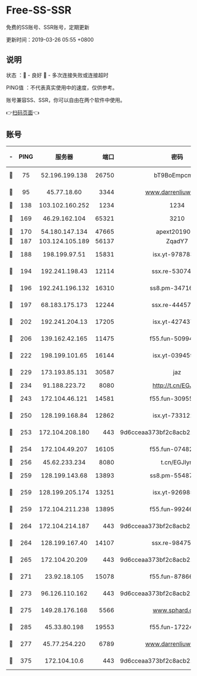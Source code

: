 # Free-SS-SSR

免费的SS账号、SSR账号，定期更新

更新时间：2019-03-26 05:55 +0800

## 说明

状态     ：🙂 - 良好 🙁 - 多次连接失败或连接超时

PING值   ：不代表真实使用中的速度，仅供参考。

账号兼容SS、SSR，你可以自由在两个软件中使用。

👉[扫码页面](https://liesauer.github.io/Free-SS-SSR/)👈

## 账号

|-|PING|服务器|端口|密码|加密方式|区域|
|:----:|:----:|:-----:|-----:|:----:|:----:|:----:|
|🙂|75|52.196.199.138|26750|bT9BoEmpcmP7|aes-256-cfb|JP|
|🙂|95|45.77.18.60|3344|www.darrenliuwei.com|aes-256-cfb|JP|
|🙂|138|103.102.160.252|1234|1234|rc4-md5|JP|
|🙂|169|46.29.162.104|65321|3210|aes-256-ctr|RU|
|🙂|170|54.180.147.134|47665|apext2019001|chacha20|KR|
|🙂|187|103.124.105.189|56137|ZqadY7|chacha20|CN|
|🙂|188|198.199.97.51|15831|isx.yt-97878355|aes-256-cfb|US|
|🙂|194|192.241.198.43|12114|ssx.re-53074650|aes-256-cfb|US|
|🙂|196|192.241.196.132|16310|ss8.pm-34716265|aes-256-cfb|US|
|🙂|197|68.183.175.173|12244|ssx.re-44457253|aes-256-cfb|US|
|🙂|202|192.241.204.13|17205|isx.yt-42743727|aes-256-cfb|US|
|🙂|206|139.162.42.165|11475|f55.fun-50994506|aes-256-cfb|SG|
|🙂|222|198.199.101.65|16144|isx.yt-03945929|aes-256-cfb|US|
|🙂|229|173.193.85.131|30587|jaz|aes-256-cfb|US|
|🙂|234|91.188.223.72|8080|http://t.cn/EGJIyrl|rc4-md5|RU|
|🙂|243|172.104.46.121|14581|f55.fun-30955326|aes-256-cfb|SG|
|🙂|250|128.199.168.84|12862|isx.yt-73312221|aes-256-cfb|SG|
|🙂|253|172.104.208.180|443|9d6cceaa373bf2c8acb22e60b6a58be6|aes-256-cfb|US|
|🙂|254|172.104.49.207|16105|f55.fun-07482926|aes-256-cfb|SG|
|🙂|256|45.62.233.234|8080|t.cn/EGJIyrl|rc4-md5|CA|
|🙂|259|128.199.143.68|13893|ss8.pm-55487528|aes-256-cfb|SG|
|🙂|259|128.199.205.174|13251|isx.yt-92698565|aes-256-cfb|SG|
|🙂|259|172.104.211.238|13895|f55.fun-99246337|aes-256-cfb|US|
|🙂|264|172.104.214.187|443|9d6cceaa373bf2c8acb22e60b6a58be6|aes-256-cfb|US|
|🙂|264|128.199.167.40|14107|ssx.re-98475570|aes-256-cfb|SG|
|🙂|265|172.104.20.209|443|9d6cceaa373bf2c8acb22e60b6a58be6|aes-256-cfb|US|
|🙂|271|23.92.18.105|15078|f55.fun-87866035|aes-256-cfb|US|
|🙂|273|96.126.110.162|443|9d6cceaa373bf2c8acb22e60b6a58be6|aes-256-cfb|US|
|🙂|275|149.28.176.168|5566|www.sphard.com|aes-256-cfb|AU|
|🙂|285|45.33.80.198|19553|f55.fun-17224579|aes-256-cfb|US|
|🙂|277|45.77.254.220|6789|www.darrenliuwei.com|aes-256-cfb|SG|
|🙂|375|172.104.10.6|443|9d6cceaa373bf2c8acb22e60b6a58be6|aes-256-cfb|US|
